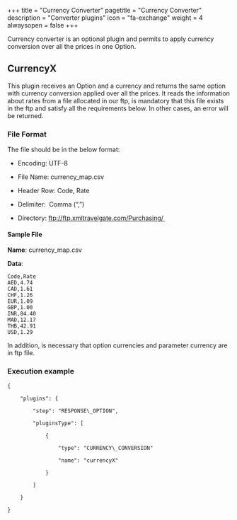 +++
title = "Currency Converter"
pagetitle = "Currency Converter"
description = "Converter plugins"
icon = "fa-exchange"
weight = 4
alwaysopen = false
+++

Currency converter is an optional plugin and permits to apply currency conversion over all the prices in one Option.

## CurrencyX

This plugin receives an Option and a currency and returns the same option with currency conversion applied over all the prices. It reads the information about rates from a file allocated in our ftp, is mandatory that this file exists in the ftp and satisfy all the requirements below. In other cases, an error will be returned.

### File Format

The file should be in the below format:

* Encoding: UTF-8 

* File Name: currency\_map.csv 

* Header Row: Code, Rate 

* Delimiter:  Comma (“,”) 

* Directory: ftp://ftp.xmltravelgate.com/Purchasing/ 

#### Sample File

**Name**: currency\_map.csv

**Data**:

```csv
Code,Rate
AED,4.74
CAD,1.61
CHF,1.26
EUR,1.09
GBP,1.00
INR,84.40
MAD,12.17
THB,42.91
USD,1.29
```

In addition, is necessary that option currencies and parameter currency are in ftp file.

### Execution example

```
{

    "plugins": {

        "step": "RESPONSE\_OPTION",

        "pluginsType": [

            {

                "type": "CURRENCY\_CONVERSION"

                "name": "currencyX"

            }

        ]

    }

}
```
